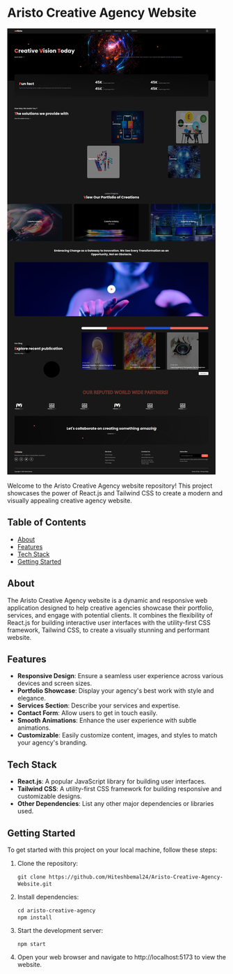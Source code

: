 # Aristo Creative Agency Website

![Aristo Creative Agency](hitesh-artisto_netlify.jpg)

Welcome to the Aristo Creative Agency website repository! This project showcases the power of React.js and Tailwind CSS to create a modern and visually appealing creative agency website.

## Table of Contents

- [About](#about)
- [Features](#features)
- [Tech Stack](#tech-stack)
- [Getting Started](#getting-started)

## About

The Aristo Creative Agency website is a dynamic and responsive web application designed to help creative agencies showcase their portfolio, services, and engage with potential clients. It combines the flexibility of React.js for building interactive user interfaces with the utility-first CSS framework, Tailwind CSS, to create a visually stunning and performant website.

## Features

- **Responsive Design**: Ensure a seamless user experience across various devices and screen sizes.
- **Portfolio Showcase**: Display your agency's best work with style and elegance.
- **Services Section**: Describe your services and expertise.
- **Contact Form**: Allow users to get in touch easily.
- **Smooth Animations**: Enhance the user experience with subtle animations.
- **Customizable**: Easily customize content, images, and styles to match your agency's branding.

## Tech Stack

- **React.js**: A popular JavaScript library for building user interfaces.
- **Tailwind CSS**: A utility-first CSS framework for building responsive and customizable designs.
- **Other Dependencies**: List any other major dependencies or libraries used.

## Getting Started

To get started with this project on your local machine, follow these steps:

1. Clone the repository:

   ```shell
   git clone https://github.com/Hiteshbemal24/Aristo-Creative-Agency-Website.git

2. Install dependencies:
     ```shell
     cd aristo-creative-agency
     npm install

3. Start the development server:
     ```shell
     npm start
4. Open your web browser and navigate to http://localhost:5173 to view the website.



